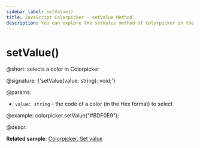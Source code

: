 ```yaml
---
sidebar_label: setValue()
title: JavaScript Colorpicker - setValue Method 
description: You can explore the setValue method of Colorpicker in the documentation of the DHTMLX JavaScript UI library. Browse developer guides and API reference, try out code examples and live demos, and download a free 30-day evaluation version of DHTMLX Suite.
---
```


# setValue()

@short: selects a color in Colorpicker

@signature: {'setValue(value: string): void;'}

@params:
- `value: string` - the code of a color (in the Hex format) to select

@example:
colorpicker.setValue("#BDF0E9");

@descr:

**Related sample**: [Colorpicker. Set value](https://snippet.dhtmlx.com/h6oc5qsq)

[comment]: # (@related: colorpicker/manipulating_colorpicker.md#settinggetting-selected-color)

[comment]: # (@relatedapi: colorpicker/api/colorpicker_getvalue_method.md)
